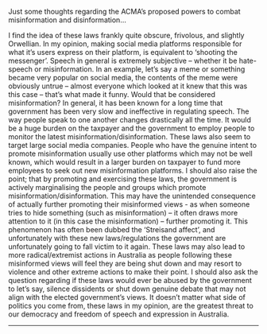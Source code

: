 Just some thoughts regarding the ACMA’s proposed powers to combat misinformation and
disinformation…

I find the idea of these laws frankly quite obscure, frivolous, and slightly Orwellian. In my opinion,
making social media platforms responsible for what it’s users express on their platform, is equivalent
to ‘shooting the messenger’. Speech in general is extremely subjective – whether it be hate-speech
or misinformation. In an example, let’s say a meme or something became very popular on social
media, the contents of the meme were obviously untrue – almost everyone which looked at it knew
that this was this case – that’s what made it funny. Would that be considered misinformation? In
general, it has been known for a long time that government has been very slow and ineffective in
regulating speech. The way people speak to one another changes drastically all the time. It would be
a huge burden on the taxpayer and the government to employ people to monitor the latest
misinformation/disinformation. These laws also seem to target large social media companies. People
who have the genuine intent to promote misinformation usually use other platforms which may not
be well known, which would result in a larger burden on taxpayer to fund more employees to seek
out new misinformation platforms. I should also raise the point; that by promoting and exercising
these laws, the government is actively marginalising the people and groups which promote
misinformation/disinformation. This may have the unintended consequence of actually further
promoting their misinformed views - as when someone tries to hide something (such as
misinformation) – it often draws more attention to it (in this case the misinformation) – further
promoting it. This phenomenon has often been dubbed the ‘Streisand affect’, and unfortunately with
these new laws/regulations the government are unfortunately going to fall victim to it again. These
laws may also lead to more radical/extremist actions in Australia as people following these
misinformed views will feel they are being shut down and may resort to violence and other extreme
actions to make their point. I should also ask the question regarding if these laws would ever be
abused by the government to let’s say, silence dissidents or shut down genuine debate that may not
align with the elected government’s views. It doesn’t matter what side of politics you come from,
these laws in my opinion, are the greatest threat to our democracy and freedom of speech and
expression in Australia.


-----

